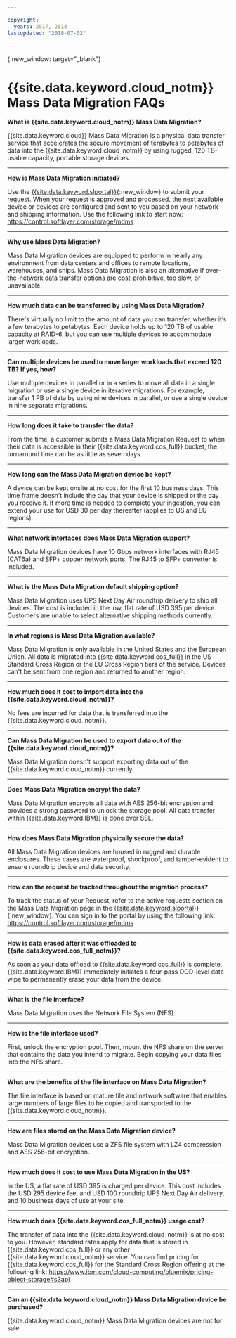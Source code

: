 ```yaml
---

copyright:
  years: 2017, 2018
lastupdated: "2018-07-02"

---
```

{:new_window: target="_blank"}

# {{site.data.keyword.cloud_notm}} Mass Data Migration FAQs

**What is {{site.data.keyword.cloud_notm}} Mass Data Migration?**

{{site.data.keyword.cloud}} Mass Data Migration is a physical data transfer service that accelerates the secure movement of terabytes to petabytes of data into the {{site.data.keyword.cloud_notm}} by using rugged, 120 TB-usable capacity, portable storage devices. 

<hr/>

**How is Mass Data Migration initiated?**

Use the [{{site.data.keyword.slportal}}](https://control.softlayer.com/){:new_window} to submit your request. When your request is approved and processed, the next available device or devices are configured and sent to you based on your network and shipping information. Use the following link to start now: https://control.softlayer.com/storage/mdms

<hr/>

**Why use Mass Data Migration?**

Mass Data Migration devices are equipped to perform in nearly any environment from data centers and offices to remote locations, warehouses, and ships. Mass Data Migration is also an alternative if over-the-network data transfer options are cost-prohibitive, too slow, or unavailable.

<hr/>

**How much data can be transferred by using Mass Data Migration?**

There's virtually no limit to the amount of data you can transfer, whether it’s a few terabytes to petabytes. Each device holds up to 120 TB of usable capacity at RAID-6, but you can use multiple devices to accommodate larger workloads.

<hr/>

**Can multiple devices be used to move larger workloads that exceed 120 TB? If yes, how?**

Use multiple devices in parallel or in a series to move all data in a single migration or use a single device in iterative migrations. For example, transfer 1 PB of data by using nine devices in parallel, or use a single device in nine separate migrations.

<hr/>

**How long does it take to transfer the data?**

From the time, a customer submits a Mass Data Migration Request to when their data is accessible in their {{site.data.keyword.cos_full}} bucket, the turnaround time can be as little as seven days.

<hr/>

**How long can the Mass Data Migration device be kept?** 

A device can be kept onsite at no cost for the first 10 business days. This time frame doesn’t include the day that your device is shipped or the day you receive it. If more time is needed to complete your ingestion, you can extend your use for USD 30 per day thereafter (applies to US and EU regions).

<hr/>

**What network interfaces does Mass Data Migration support?** 

Mass Data Migration devices have 10 Gbps network interfaces with RJ45 (CAT6a) and SFP+ copper network ports. The RJ45 to SFP+ converter is included.

<hr/>

**What is the Mass Data Migration default shipping option?**

Mass Data Migration uses UPS Next Day Air roundtrip delivery to ship all devices. The cost is included in the low, flat rate of USD 395 per device. Customers are unable to select alternative shipping methods currently.

<hr/>

**In what regions is Mass Data Migration available?**

Mass Data Migration is only available in the United States and the European Union. All data is migrated into {{site.data.keyword.cos_full}} in the US Standard Cross Region or the EU Cross Region tiers of the service. Devices can't be sent from one region and returned to another region.

<hr/>

**How much does it cost to import data into the {{site.data.keyword.cloud_notm}}?**

No fees are incurred for data that is transferred into the {{site.data.keyword.cloud_notm}}.

<hr/>

**Can Mass Data Migration be used to export data out of the {{site.data.keyword.cloud_notm}}?**

Mass Data Migration doesn't support exporting data out of the {{site.data.keyword.cloud_notm}} currently.

<hr/>

**Does Mass Data Migration encrypt the data?**

Mass Data Migration encrypts all data with AES 256-bit encryption and provides a strong password to unlock the storage pool. All data transfer within {{site.data.keyword.IBM}} is done over SSL.

<hr/>

**How does Mass Data Migration physically secure the data?**

All Mass Data Migration devices are housed in rugged and durable enclosures. These cases are waterproof, shockproof, and tamper-evident to ensure roundtrip device and data security. 

<hr/>

**How can the request be tracked throughout the migration process?**

To track the status of your Request, refer to the active requests section on the Mass Data Migration page in the [{{site.data.keyword.slportal}}](https://control.softlayer.com/){:new_window}. You can sign in to the portal by using the following link: https://control.softlayer.com/storage/mdms

<hr/>

**How is data erased after it was offloaded to {{site.data.keyword.cos_full_notm}}?**

As soon as your data offload to {{site.data.keyword.cos_full}} is complete, {{site.data.keyword.IBM}} immediately initiates a four-pass DOD-level data wipe to permanently erase your data from the device.

<hr/>

**What is the file interface?**

Mass Data Migration uses the Network File System (NFS).

<hr/>

**How is the file interface used?**

First, unlock the encryption pool. Then, mount the NFS share on the server that contains the data you intend to migrate. Begin copying your data files into the NFS share.

<hr/>

**What are the benefits of the file interface on Mass Data Migration?**

The file interface is based on mature file and network software that enables large numbers of large files to be copied and transported to the {{site.data.keyword.cloud_notm}}.

<hr/>

**How are files stored on the Mass Data Migration device?**

Mass Data Migration devices use a ZFS file system with LZ4 compression and AES 256-bit encryption.

<hr/>

**How much does it cost to use Mass Data Migration in the US?**

In the US, a flat rate of USD 395 is charged per device. This cost includes the USD 295 device fee, and USD 100 roundtrip UPS Next Day Air delivery, and 10 business days of use at your site.

<hr/>

**How much does {{site.data.keyword.cos_full_notm}} usage cost?** 

The transfer of data into the {{site.data.keyword.cloud_notm}} is at no cost to you. However, standard rates apply for data that is stored in {{site.data.keyword.cos_full}} or any other {{site.data.keyword.cloud_notm}} service. You can find pricing for {{site.data.keyword.cos_full}} for the Standard Cross Region offering at the following link: https://www.ibm.com/cloud-computing/bluemix/pricing-object-storage#s3api

<hr/>

**Can an {{site.data.keyword.cloud_notm}} Mass Data Migration device be purchased?**

{{site.data.keyword.cloud_notm}} Mass Data Migration devices are not for sale. 
